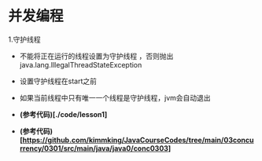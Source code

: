 # 并发编程

1.守护线程

- 不能将正在运行的线程设置为守护线程 ，否则抛出 java.lang.IllegalThreadStateException
- 设置守护线程在start之前
- 如果当前线程中只有唯一一个线程是守护线程，jvm会自动退出

- **(参考代码)[./code/lesson1]**















- **(参考代码)[https://github.com/kimmking/JavaCourseCodes/tree/main/03concurrency/0301/src/main/java/java0/conc0303]**

